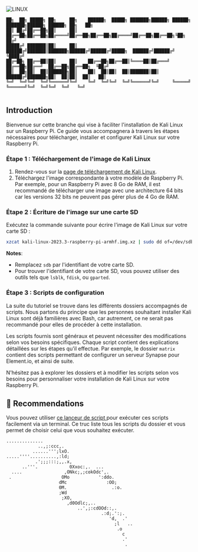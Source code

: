 ![LINUX](https://img.shields.io/badge/LINUX-yellow)

```
██╗  ██╗ █████╗ ██╗     ██╗    ██████╗  █████╗ ███████╗██████╗ ██████╗ ███████╗██████╗ ██████╗ ██╗   ██╗
██║ ██╔╝██╔══██╗██║     ██║    ██╔══██╗██╔══██╗██╔════╝██╔══██╗██╔══██╗██╔════╝██╔══██╗██╔══██╗╚██╗ ██╔╝
█████╔╝ ███████║██║     ██║    ██████╔╝███████║███████╗██████╔╝██████╔╝█████╗  ██████╔╝██████╔╝ ╚████╔╝ 
██╔═██╗ ██╔══██║██║     ██║    ██╔══██╗██╔══██║╚════██║██╔═══╝ ██╔══██╗██╔══╝  ██╔══██╗██╔══██╗  ╚██╔╝  
██║  ██╗██║  ██║███████╗██║    ██║  ██║██║  ██║███████║██║     ██████╔╝███████╗██║  ██║██║  ██║   ██║   
╚═╝  ╚═╝╚═╝  ╚═╝╚══════╝╚═╝    ╚═╝  ╚═╝╚═╝  ╚═╝╚══════╝╚═╝     ╚═════╝ ╚══════╝╚═╝  ╚═╝╚═╝  ╚═╝   ╚═╝   
                                                                                                        
```

## Introduction

Bienvenue sur cette branche qui vise à faciliter l'installation de Kali Linux sur un Raspberry Pi. Ce guide vous accompagnera à travers les étapes nécessaires pour télécharger, installer et configurer Kali Linux sur votre Raspberry Pi.

### Étape 1 : Téléchargement de l'image de Kali Linux

1. Rendez-vous sur la [page de téléchargement de Kali Linux](https://www.kali.org/get-kali/#kali-arm).
2. Téléchargez l'image correspondante à votre modèle de Raspberry Pi. Par exemple, pour un Raspberry Pi avec 8 Go de RAM, il est recommandé de télécharger une image avec une architecture 64 bits car les versions 32 bits ne peuvent pas gérer plus de 4 Go de RAM.

### Étape 2 : Écriture de l'image sur une carte SD

Exécutez la commande suivante pour écrire l'image de Kali Linux sur votre carte SD :

```bash
xzcat kali-linux-2023.3-raspberry-pi-armhf.img.xz | sudo dd of=/dev/sdb bs=4M status=progress
```

**Notes**:
- Remplacez `sdb` par l'identifiant de votre carte SD.
- Pour trouver l'identifiant de votre carte SD, vous pouvez utiliser des outils tels que `lsblk`, `fdisk`, ou `gparted`.

### Étape 3 : Scripts de configuration

La suite du tutoriel se trouve dans les différents dossiers accompagnés de scripts. Nous partons du principe que les personnes souhaitant installer Kali Linux sont déjà familières avec Bash, car autrement, ce ne serait pas recommandé pour elles de procéder à cette installation.

Les scripts fournis sont généraux et peuvent nécessiter des modifications selon vos besoins spécifiques. Chaque script contient des explications détaillées sur les étapes qu'il effectue. Par exemple, le dossier `matrix` contient des scripts permettant de configurer un serveur Synapse pour Element.io, et ainsi de suite.

N'hésitez pas à explorer les dossiers et à modifier les scripts selon vos besoins pour personnaliser votre installation de Kali Linux sur votre Raspberry Pi.

## 💎 Recommendations

Vous pouvez utiliser [ce lanceur de script ](https://github.com/SECRET-GUEST/tiny-scripts/tree/ALL/linux/launchers/script%20launcher) pour exécuter ces scripts facilement via un terminal. Ce truc liste tous les scripts du dossier et vous permet de choisir celui que vous souhaitez exécuter.


```
..............            
            ..,;:ccc,.        
          ......''';lxO.                          
.....''''..........,:ld;         
           .';;;:::;,,.x,            
      ..'''.            0Xxoc:,.  ...     
  ....                ,ONkc;,;cokOdc',.     
 .                   OMo           ':ddo.   
                    dMc               :OO;      
                    0M.                 .:o.    
                    ;Wd                       
                     ;XO,                  
                       ,d0Odlc;,..           
                           ..',;:cdOOd::,.    
                                    .:d;.':;.   
                                       'd,  .'     
                                         ;l   ..  
                                          .o
                                            c                              
                                            .'                             
                                             .


```
